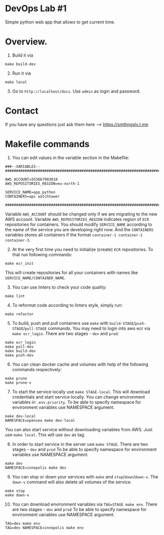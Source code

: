 # DevOps Lab #1
Simple python web app that allows to get current time.

# Overview.
1. Build it via
```shell
make build-dev
```

2. Run it via
```shell
make local
```

3. Go to `http://localhost/docs`. Use `admin` as login and password.

# Contact
If you have any questions just ask them here --> https://smthngslv.t.me

# Makefile commands

1. You can edit values in the variable section in the Makefile:
```shell
###--VARIABLES--########################################################################################################

AWS_ACCOUNT=553667903818
AWS_REPOSITORIES_REGION=eu-north-1

SERVICE_NAME=app_python
CONTAINERS=api watchtower

########################################################################################################################
```

Variable `AWS_ACCOUNT` should be changed only if we are migrating to the new AWS account. Variable 
`AWS_REPOSITORIES_REGION` indicates region of `ECR` repositories for containers. You should modify `SERVICE_NAME`
according to the name of the service you are developing right now. And the `CONTAINERS` variables stores all containers
if the format `container-1 container-2 container-3`.

2. At the very first time you need to initialize (create) `ECR` repositories. To that run following commands:
```shell
make ecr_init
```

This will create repositories for all your containers with names like `SERVICE_NAME/CONTAINER_NAME`.

3. You can use linters to check your code quality:
```shell
make lint
```

4. To reformat code according to linters style, simply run:
```shell
make refactor
```

5. To build, push and pull containers use `make` with `build-STAGE`/`push-STAGE`/`pull-STAGE` commands. You may need to login into
aws ecr via `make ecr_login`. There are two stages - `dev` and `prod`:
```shell
make ecr_login
make pull-dev
make build-dev
make push-dev
```

6. You can clean docker cache and volumes with help of the following commands respectively:
```shell
make prune
make prune-v
```

7. To start the service locally use `make STAGE-local`. This will download credentials and start service locally. You
can change environment variables in `.env.priority`. To be able to specify namespace for environment variables use
NAMESPACE argument.
```shell
make dev-local
NAMESPACE=opensea make dev-local
```

You can also start service without downloading variables from AWS. Just use `make local`. This will use `dev` as tag.

8. In order to start service in the server use `make STAGE`. There are two stages - `dev` and `prod` To be able to 
specify namespace for environment variables use NAMESPACE argument:
```shell
make dev
NAMESPACE=innopolis make dev
```

9. You can stop or down your services with `make` and `stop`/`down`/`down-v`. The `down-v` command will also delete all
volumes of the service.
```shell
make stop
make down-v
```

10. You can download environment variables via `TAG=STAGE make env`. There are two stages - `dev` and `prod` To be able 
to specify namespace for environment variables use NAMESPACE argument.
```shell
TAG=dev make env
TAG=dev NAMESPACE=innopolis make env
```
